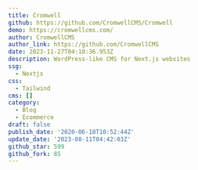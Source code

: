 ```yaml
---
title: Cromwell
github: https://github.com/CromwellCMS/Cromwell
demo: https://cromwellcms.com/
author: CromwellCMS
author_link: https://github.com/CromwellCMS
date: 2023-11-27T04:10:36.953Z
description: WordPress-like CMS for Next.js websites
ssg:
  - Nextjs
css:
  - Tailwind
cms: []
category:
  - Blog
  - Ecommerce
draft: false
publish_date: '2020-06-18T10:52:44Z'
update_date: '2023-08-11T04:42:03Z'
github_star: 599
github_fork: 85
---
```

